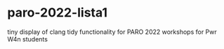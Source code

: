 # paro-2022-lista1
tiny display of clang tidy functionality for PARO 2022 workshops for Pwr W4n students
